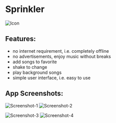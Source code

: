 # Sprinkler
![Icon](https://lh3.googleusercontent.com/7FYYSnufhnTfuq7SFXtRCKTMqrrHuSvfv8rVCtTRsCxWnUbaQm9TwwYFsAWWAFYLcso=s180-rw)

## Features:

* no internet requirement, i.e. completely offline
* no advertisements, enjoy music without breaks
* add songs to favorite
* shake to change
* play background songs
* simple user interface, i.e. easy to use

## App Screenshots:

![Screenshot-1](https://lh3.googleusercontent.com/04_mNMNYh-tBjUVFo7WKAtK7EiNYYcuhzSbj8pO_Vfh4UeNhjNdGoxmQl13Q0v3XFw=w1366-h662-rw)   ![Screenshot-2](https://lh3.googleusercontent.com/KO8Dw31UvZv7wD7DKfPgwMnjYEII1LZM7xk-_eA_vHLdV9Lg6ihah8HZoOiJZ6s7U4M=w1366-h662-rw)

![Screenshot-3](https://lh3.googleusercontent.com/MVArh1YuKZaAw32xX7yvXOUw2OMYV0lhV_F9eVUTBhPCaz6aIhQsitK7KBAgg7Rapp44=w1366-h662-rw)   ![Screenshot-4](https://lh3.googleusercontent.com/ASoL01wYj4L2b6m6n2lvTsmhF20uVHEfi-SCfW3OeZ_XyF44hJR3f7dh7R0Awu4wCkg9=w1366-h657-rw)
